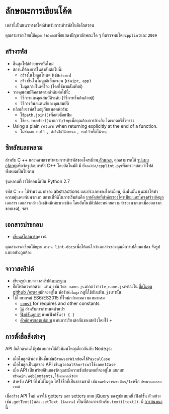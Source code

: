# ลักษณะการเขียนโค้ด

เหล่านี้เป็นแนวทางสไตล์สําหรับการเข้ารหัสในอิเล็กตรอน

คุณสามารถเรียกใช้`npm ใช้ผ้าสําลี`เพื่อแสดงปัญหาลักษณะใด ๆ ที่ตรวจพบโดย`cpplint`และ `2009`

## สร้างรหัส

* สิ้นสุดไฟล์ด้วยบรรทัดใหม่
* สถานที่ต้องการในลําดับต่อไปนี้:
  * สร้างในโมดูลโหนด (เช่น`เส้นทาง`)
  * สร้างขึ้นในโมดูลอิเล็กตรอน (เช่น`ipc,` `app)`
  * โมดูลภายในเครื่อง (โดยใช้พาธสัมพัทธ์)
* วางคุณสมบัติคลาสตามลําดับต่อไปนี้:
  * วิธีการและคุณสมบัติระดับ (วิธีการเริ่มต้นด้วย`@`)
  * วิธีการอินสแตนซ์และคุณสมบัติ
* หลีกเลี่ยงรหัสขึ้นอยู่กับแพลตฟอร์ม:
  * ใช้`path.join()`เพื่อต่อชื่อแฟ้ม
  * ใช้`os.tmpdir()`มากกว่า`/tmp`เมื่อคุณต้องการอ้างอิง ไดเรกตอรีชั่วคราว
* Using a plain `return` when returning explicitly at the end of a function.
  * ไม่`ส่งกลับ null` `, ส่งคืนไม่ได้กําหนด` `, null`หรือไม่`ระบุ`

## ซีพลัสและหลาม

สําหรับ C ++ และหลามเราทําตามการเข้ารหัสของโครเมียม[ ลักษณะ.](https://www.chromium.org/developers/coding-style) คุณสามารถใช้ [รูปแบบ clang](clang-format.md)เพื่อจัดรูปแบบรหัส C++ โดยอัตโนมัติ มี ยัง`สคริปต์/cpplint.py`เพื่อตรวจสอบว่าไฟล์ทั้งหมดเป็นไปตาม

รุ่นหลามที่เราใช้ตอนนี้เป็น Python 2.7

รหัส C ++ ใช้จํานวนมากของ abstractions และประเภทของโครเมียม, ดังนั้นมัน แนะนําให้ทําความคุ้นเคยกับพวกเขา สถานที่ที่ดีในการเริ่มต้นคือ [บทคัดย่อที่สําคัญของโครเมียมและโครงสร้างข้อมูล](https://www.chromium.org/developers/coding-style/important-abstractions-and-data-structures) เอกสาร เอกสารกล่าวถึงชนิดพิเศษบางชนิด โดยอัตโนมัติปล่อยหน่วยความจําของพวกเขาเมื่อออกจากขอบเขต), ฯลฯ

## เอกสารประกอบ

* [เขียนสไตล์มาร์ก](https://github.com/remarkjs/remark)ดาวน์

คุณสามารถเรียกใช้`npm ทํางาน lint-docs`เพื่อให้แน่ใจว่าเอกสารของคุณมีการเปลี่ยนแปลง จัดรูปแบบอย่างถูกต้อง

## จาวาสคริปต์

* เขียนรูปแบบจาวาสคริปต์[มาตรฐาน](https://npm.im/standard)
* ชื่อไฟล์ควรต่อด้วย`-`แทน`_`เช่น `ไฟล์ name.js`มากกว่า`file_name.js`เพราะใน [ชื่อโมดูล github /อะตอม](https://github.com/github/atom)มักจะอยู่ใน ฟอร์ม`ชื่อโมดูล` กฎนี้ใช้กับแฟ้ม`.js`เท่านั้น
* ใช้ไวยากรณ์ ES6/ES2015 ที่ใหม่กว่าตามความเหมาะสม
  * [`const`](https://developer.mozilla.org/en-US/docs/Web/JavaScript/Reference/Statements/const) for requires and other constants
  * [`ให้`](https://developer.mozilla.org/en-US/docs/Web/JavaScript/Reference/Statements/let) สําหรับการกําหนดตัวแปร
  * [ฟังก์ชันลูกศร](https://developer.mozilla.org/en-US/docs/Web/JavaScript/Reference/Functions/Arrow_functions) แทนฟังก์ชัน`() { }`
  * [ตัวอักษรของแม่แบบ](https://developer.mozilla.org/en-US/docs/Web/JavaScript/Reference/Template_literals) แทนการเรียงต่อกันของสตริงโดยใช้ `+`

## การตั้งชื่อสิ่งต่างๆ

API อิเล็กตรอนใช้รูปแบบการใช้ตัวพิมพ์ใหญ่เดียวกันกับ Node.js:

- เมื่อโมดูลตัวเองเป็นชั้นเช่น`BrowserWindow`ใช้`PascalCase`
- เมื่อโมดูลเป็นชุดของ API เช่น`globalShortcut`ใช้`camelCase`
- เมื่อ API เป็นทรัพย์สินของวัตถุและมีความซับซ้อนพอที่จะอยู่ใน แยกบทเช่น`win.webContents,`ใช้`ผสมกรณี`ของ
- สําหรับ API ที่ไม่ใช่โมดูล ให้ใช้ชื่อที่เป็นธรรมชาติ เช่น`<webview>แท็ก</1>`หรือ `ประมวลผลออบเจกต์`

เมื่อสร้าง API ใหม่ ควรใช้ getters และ setters แทน jQuery ของรูปแบบหนึ่งฟังก์ชั่น ตัวอย่างเช่น`.getText()`และ`.setText (ข้อความ)` เป็นที่ต้องการสําหรับ`.text([text])`. มี [การสนทนา](https://github.com/electron/electron/issues/46)นี้
